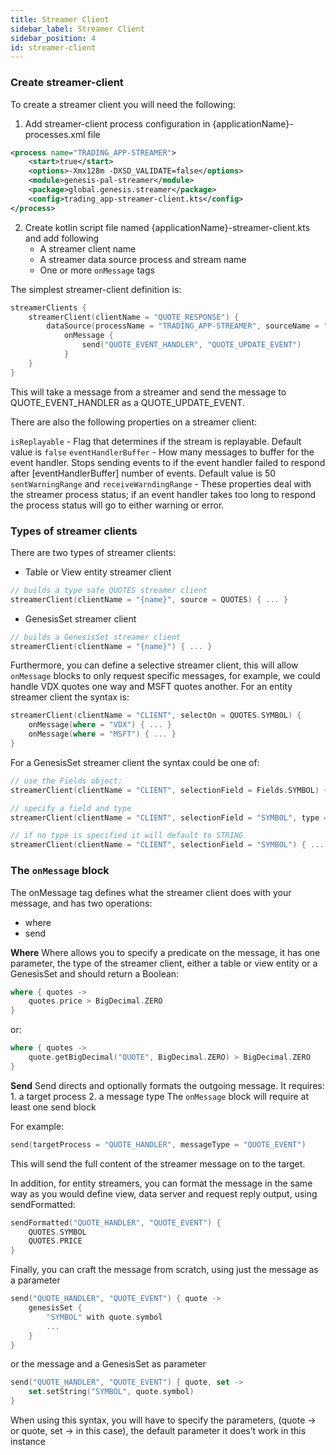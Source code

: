 ```yaml
---
title: Streamer Client
sidebar_label: Streamer Client
sidebar_position: 4
id: streamer-client
---
```


### Create streamer-client
To create a streamer client you will need the following:

1. Add streamer-client process configuration in {applicationName}-processes.xml file

```xml
<process name="TRADING_APP-STREAMER">
    <start>true</start>
    <options>-Xmx128m -DXSD_VALIDATE=false</options>
    <module>genesis-pal-streamer</module>
    <package>global.genesis.streamer</package>
    <config>trading_app-streamer-client.kts</config>
</process>
```

2. Create kotlin script file named {applicationName}-streamer-client.kts and add following
    * A streamer client name
    * A streamer data source process and stream name
    * One or more `onMessage` tags

The simplest streamer-client definition is:
```kotlin
streamerClients {
    streamerClient(clientName = "QUOTE_RESPONSE") {
        dataSource(processName = "TRADING_APP-STREAMER", sourceName = "ORDERS_OUT")
            onMessage {
                send("QUOTE_EVENT_HANDLER", "QUOTE_UPDATE_EVENT")
            }
    }
}
```

This will take a message from a streamer and send the message to QUOTE_EVENT_HANDLER as a QUOTE_UPDATE_EVENT.

There are also the following properties on a streamer client:

`isReplayable` - Flag that determines if the stream is replayable. Default value is `false`
`eventHandlerBuffer` - How many messages to buffer for the event handler. Stops sending events to if the event handler failed to respond after [eventHandlerBuffer] number of events. Default value is 50
`sentWarningRange` and `receiveWarndingRange` - These properties deal with the streamer process status; if an event handler takes too long to respond the process status will go to either warning or error. 

### Types of streamer clients

There are two types of streamer clients:

* Table or View entity streamer client
```kotlin
// builds a type safe QUOTES streamer client
streamerClient(clientName = "{name}", source = QUOTES) { ... }
```
* GenesisSet streamer client
```kotlin
// builds a GenesisSet streamer client
streamerClient(clientName = "{name}") { ... }
```

Furthermore, you can define a selective streamer client, this will allow `onMessage` blocks to only request specific messages, for example, we could handle VDX quotes one way and MSFT quotes another. For an entity streamer client the syntax is:

```kotlin
streamerClient(clientName = "CLIENT", selectOn = QUOTES.SYMBOL) {
    onMessage(where = "VDX") { ... }
    onMessage(where = "MSFT") { ... }
}
```

For a GenesisSet streamer client the syntax could be one of:

```kotlin
// use the Fields object:
streamerClient(clientName = "CLIENT", selectionField = Fields.SYMBOL) { ... }

// specify a field and type
streamerClient(clientName = "CLIENT", selectionField = "SYMBOL", type = INTEGER) { ... }

// if no type is specified it will default to STRING
streamerClient(clientName = "CLIENT", selectionField = "SYMBOL") { ... }
```

### The `onMessage` block
The onMessage tag defines what the streamer client does with your message, and has two operations:
* where
* send

**Where**
Where allows you to specify a predicate on the message, it has one parameter, the type of the streamer client, either a table or view entity or a GenesisSet and should return a Boolean:

```kotlin
where { quotes ->
    quotes.price > BigDecimal.ZERO
}
```

or:
```kotlin
where { quotes ->
    quote.getBigDecimal("QUOTE", BigDecimal.ZERO) > BigDecimal.ZERO
}
```

**Send**
Send directs and optionally formats the outgoing message. 
It requires:
    1. a target process
    2. a message type
The `onMessage` block will require at least one send block

For example:
```kotlin
send(targetProcess = "QUOTE_HANDLER", messageType = "QUOTE_EVENT")
```

This will send the full content of the streamer message on to the target.

In addition, for entity streamers, you can format the message in the same way as you would define view, data server and request reply output, using sendFormatted:

```kotlin
sendFormatted("QUOTE_HANDLER", "QUOTE_EVENT") {
    QUOTES.SYMBOL
    QUOTES.PRICE
}
```
Finally, you can craft the message from scratch, using just the message as a parameter

```kotlin
send("QUOTE_HANDLER", "QUOTE_EVENT") { quote ->
    genesisSet {
        "SYMBOL" with quote.symbol
        ...
    }
}
```
or the message and a GenesisSet as parameter

```kotlin
send("QUOTE_HANDLER", "QUOTE_EVENT") { quote, set ->
    set.setString("SYMBOL", quote.symbol)
}
```
When  using this syntax, you will have to specify the parameters, (quote -> or quote, set -> in this case), the default parameter it does’t work in this instance